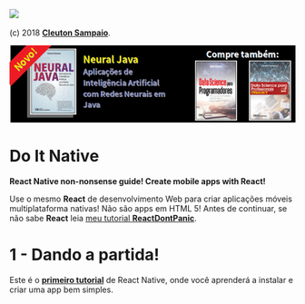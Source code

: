 ![](./doitnative_transp.png)

(c) 2018 [**Cleuton Sampaio**](https://github.com/cleuton).

[![](./banner_livros2.png)](https://www.lcm.com.br/site/#livros/busca?term=cleuton)

# Do It Native

**React Native non-nonsense guide! Create mobile apps with React!**

Use o mesmo **React** de desenvolvimento Web para criar aplicações móveis multiplataforma nativas! Não são apps em HTML 5! Antes de continuar, se não sabe **React** leia [meu tutorial **ReactDontPanic**](http://reactdontpanic.com).

# 1 - Dando a partida!

Este é o [**primeiro tutorial**](./native1) de React Native, onde você aprenderá a instalar e criar uma app bem simples.
